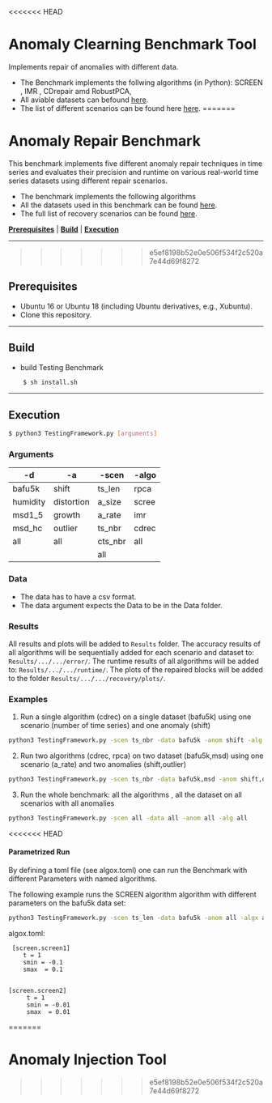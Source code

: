 <<<<<<< HEAD
# Anomaly Clearning Benchmark Tool
Implements repair of anomalies with different data.

- The Benchmark implements the follwing algorithms (in Python): SCREEN , IMR , CDrepair amd RobustPCA,
- All aviable datasets can befound [here](Data/).
- The list of different scenarios can be found here [here](Scenarios/README.md).
=======
# Anomaly Repair Benchmark 
This benchmark implements five different anomaly repair techniques in time series and evaluates their precision and runtime on various real-world time series datasets using different repair scenarios.

- The benchmark implements the following algorithms
- All the datasets used in this benchmark can be found [here](https://github.com/althausLuca/RepairBenchmark/tree/master/Data).
- The full list of recovery scenarios can be found [here](https://github.com/eXascaleInfolab/bench-vldb20/blob/master/TestingFramework/README.md).


[**Prerequisites**](#prerequisites) | [**Build**](#build) | [**Execution**](#execution) 


___
>>>>>>> e5ef8198b52e0e506f534f2c520a7e44d69f8272

## Prerequisites
- Ubuntu 16 or Ubuntu 18 (including Ubuntu derivatives, e.g., Xubuntu).
- Clone this repository.

___

## Build
- build Testing Benchmark 
```bash
    $ sh install.sh
```
___
## Execution
```bash
$ python3 TestingFramework.py [arguments]
```
### Arguments


 | -d  | -a  | -scen | -algo | 
 | -------- | -------- | -------- | -------- | 
 | bafu5k     | shift |ts_len| rpca
 | humidity    |distortion |  a_size | scree
 | msd1_5          | growth | a_rate | imr
 | msd_hc     | outlier | ts_nbr | cdrec
 | all       |all  | cts_nbr | all
 |            |  | all | 

### Data

- The data has to have a csv format.
- The data argument expects the Data to be in the Data folder.


### Results
All results and plots will be added to `Results` folder. The accuracy results of all algorithms will be sequentially added for each scenario and dataset to: `Results/.../.../error/`. The runtime results of all algorithms will be added to: `Results/.../.../runtime/`. The plots of the repaired blocks will be added to the folder `Results/.../.../recovery/plots/`.





### Examples
1.  Run a single algorithm (cdrec) on a single dataset (bafu5k) using one scenario (number of time series) and one anomaly (shift)

```bash
python3 TestingFramework.py -scen ts_nbr -data bafu5k -anom shift -alg cdrec
```
2. Run two algorithms (cdrec, rpca) on two dataset (bafu5k,msd) using one scenario (a_rate) and two anomalies (shift,outlier)

```bash
python3 TestingFramework.py -scen ts_nbr -data bafu5k,msd -anom shift,outlier -alg cdrec,rpca
```
 3. Run the whole benchmark: all the algorithms , all the dataset on all scenarios with all anomalies

```bash
python3 TestingFramework.py -scen all -data all -anom all -alg all
```

</ol>


<<<<<<< HEAD
#### Parametrized Run
  By defining a toml file (see algox.toml) one can run the Benchmark with different Parameters 
  with named algorithms.
 
  The following example runs the SCREEN algorithm algorithm with different parameters on the bafu5k data set:
```bash
python3 TestingFramework.py -scen ts_len -data bafu5k -anom all -algx algox
```
algox.toml:
```tom
 [screen.screen1]
    t = 1
    smin = -0.1
    smax  = 0.1


[screen.screen2]
     t = 1
     smin = -0.01
     smax  = 0.01
```
=======
# Anomaly Injection Tool


>>>>>>> e5ef8198b52e0e506f534f2c520a7e44d69f8272
